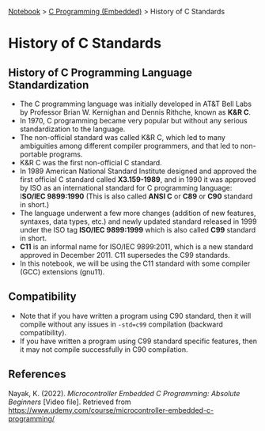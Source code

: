 <a href="../">Notebook</a> > <a href="./">C Programming (Embedded)</a> > History of C Standards

# History of C Standards



## History of C Programming Language Standardization

* The C programming language was initially developed in AT&T Bell Labs by Professor Brian W. Kernighan and Dennis Rithche, known as **K&R C**.
* In 1970, C programming became very popular but without any serious standardization to the language.
* The non-official standard was called K&R C, which led to many ambiguities among different compiler programmers, and that led to non-portable programs.
* K&R C was the first non-official C standard.
* In 1989 American National Standard Institute designed and approved the first official C standard called **X3.159-1989**, and in 1990 it was approved by ISO as an international standard for C programming language: I**SO/IEC 9899:1990** (This is also called **ANSI C** or **C89** or **C90** standard in short.)
* The language underwent a few more changes (addition of new features, syntaxes, data types, etc.) and newly updated standard released in 1999 under the ISO tag **ISO/IEC 9899:1999** which is also called **C99** standard in short.
* **C11** is an informal name for ISO/IEC 9899:2011, which is a new standard approved in December 2011. C11 supersedes the C99 standards.
* In this notebook, we will be using the C11 standard with some compiler (GCC) extensions (gnu11).



## Compatibility

* Note that if you have written a program using C90 standard, then it will compile without any issues in `-std=c99` compilation (backward compatibility).
* If you have written a program using C99 standard specific features, then it may not compile successfully in C90 compilation.





## References

Nayak, K. (2022). *Microcontroller Embedded C Programming: Absolute Beginners* [Video file]. Retrieved from  https://www.udemy.com/course/microcontroller-embedded-c-programming/
